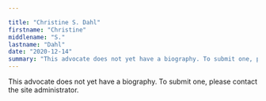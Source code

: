 ```yaml
---

title: "Christine S. Dahl"
firstname: "Christine"
middlename: "S."
lastname: "Dahl"
date: "2020-12-14"
summary: "This advocate does not yet have a biography. To submit one, please contact the site administrator."
---
```

This advocate does not yet have a biography. To submit one, please contact the site administrator.

